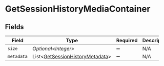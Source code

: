 # GetSessionHistoryMediaContainer


## Fields

| Field                                                                                    | Type                                                                                     | Required                                                                                 | Description                                                                              | Example                                                                                  |
| ---------------------------------------------------------------------------------------- | ---------------------------------------------------------------------------------------- | ---------------------------------------------------------------------------------------- | ---------------------------------------------------------------------------------------- | ---------------------------------------------------------------------------------------- |
| `size`                                                                                   | *Optional\<Integer>*                                                                     | :heavy_minus_sign:                                                                       | N/A                                                                                      | 10855                                                                                    |
| `metadata`                                                                               | List\<[GetSessionHistoryMetadata](../../models/operations/GetSessionHistoryMetadata.md)> | :heavy_minus_sign:                                                                       | N/A                                                                                      |                                                                                          |
